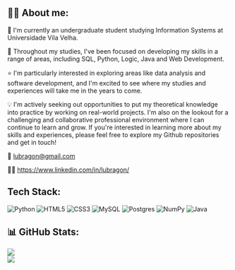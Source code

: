 ## 👍🏽 About me:



🌱  I'm currently an undergraduate student studying Information Systems at Universidade Vila Velha.

📗 Throughout my studies, I've been focused on developing my skills in a range of areas, including SQL, Python, Logic, Java and Web Development.

⭐ I'm particularly interested in exploring areas like data analysis and software development, and I'm excited to see where my studies and experiences will take me in the years to come.

💡 I'm actively seeking out opportunities to put my theoretical knowledge into practice by working on real-world projects. I'm also on the lookout for a challenging and collaborative professional environment where I can continue to learn and grow. If you're interested in learning more about my skills and experiences, please feel free to explore my Github repositories and get in touch!

📩 lubragon@gmail.com

🤝🏽 https://www.linkedin.com/in/lubragon/


## Tech Stack:
![Python](https://img.shields.io/badge/python-3670A0?style=for-the-badge&logo=python&logoColor=ffdd54) ![HTML5](https://img.shields.io/badge/html5-%23E34F26.svg?style=for-the-badge&logo=html5&logoColor=white) ![CSS3](https://img.shields.io/badge/css3-%231572B6.svg?style=for-the-badge&logo=css3&logoColor=white) ![MySQL](https://img.shields.io/badge/mysql-%2300f.svg?style=for-the-badge&logo=mysql&logoColor=white) ![Postgres](https://img.shields.io/badge/postgres-%23316192.svg?style=for-the-badge&logo=postgresql&logoColor=white) ![NumPy](https://img.shields.io/badge/numpy-%23013243.svg?style=for-the-badge&logo=numpy&logoColor=white) ![Java](https://img.shields.io/badge/java-%23ED8B00.svg?style=for-the-badge&logo=java&logoColor=white)

## 📊 GitHub Stats:
![](https://github-readme-stats.vercel.app/api?username=lubragon&theme=dark&hide_border=false&include_all_commits=false&count_private=false)<br/>
![](https://github-readme-streak-stats.herokuapp.com/?user=lubragon&theme=dark&hide_border=false)<br/>

